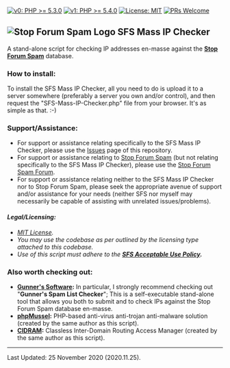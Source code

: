 [![v0: PHP >= 5.3.0](https://img.shields.io/badge/v0-PHP%20%3E%3D%205.3.0-8892bf.svg)](https://maikuolan.github.io/Compatibility-Charts/)
[![v1: PHP >= 5.4.0](https://img.shields.io/badge/v1-PHP%20%3E%3D%205.4.0-8892bf.svg)](https://maikuolan.github.io/Compatibility-Charts/)
[![License: MIT](https://img.shields.io/badge/License-MIT-green.svg)](https://opensource.org/licenses/MIT)
[![PRs Welcome](https://img.shields.io/badge/PRs-Welcome-brightgreen.svg)](http://makeapullrequest.com)

## ![Stop Forum Spam Logo](https://raw.githubusercontent.com/Maikuolan/SFS-Mass-IP-Checker/master/public/sfs.gif) __SFS Mass IP Checker__

A stand-alone script for checking IP addresses en-masse against the __[Stop Forum Spam](https://www.stopforumspam.com/)__ database.

### How to install:
To install the SFS Mass IP Checker, all you need to do is upload it to a server somewhere (preferably a server you own and/or control), and then request the "SFS-Mass-IP-Checker.php" file from your browser. It's as simple as that. :-)

### Support/Assistance:
- For support or assistance relating specifically to the SFS Mass IP Checker, please use the [Issues](https://github.com/Maikuolan/SFS-Mass-IP-Checker/issues) page of this repository.
- For support or assistance relating to [Stop Forum Spam](https://www.stopforumspam.com/) (but not relating specifically to the SFS Mass IP Checker), please use the [Stop Forum Spam Forum](https://www.stopforumspam.com/forum/).
- For support or assistance relating neither to the SFS Mass IP Checker nor to Stop Forum Spam, please seek the appropriate avenue of support and/or assistance for your needs (neither SFS nor myself may necessarily be capable of assisting with unrelated issues/problems).

#### *Legal/Licensing:*
- *[MIT License](https://opensource.org/licenses/MIT).*
- *You may use the codebase as per outlined by the licensing type attached to this codebase.*
- *Use of this script must adhere to the __[SFS Acceptable Use Policy](https://www.stopforumspam.com/legal).__*

### Also worth checking out:
- __[Gunner's Software](https://www.gunnerinc.com/):__ In particular, I strongly recommend checking out "__Gunner's Spam List Checker__"; This is a self-executable stand-alone tool that allows you both to submit and to check IPs against the Stop Forum Spam database en-masse.
- __[phpMussel](https://phpmussel.github.io/):__ PHP-based anti-virus anti-trojan anti-malware solution (created by the same author as this script).
- __[CIDRAM](https://cidram.github.io/):__ Classless Inter-Domain Routing Access Manager (created by the same author as this script).

---


Last Updated: 25 November 2020 (2020.11.25).
